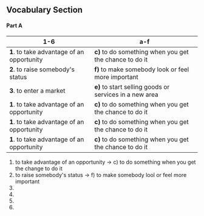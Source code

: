Vocabulary Section
------------------

#### Part A
|1-6|a-f|
|-|-|
|**1**. to take advantage of an opportunity|**c)** to do something when you get the chance to do it|
|**2**. to raise somebody's status|**f)** to make somebody look or feel more important|
|**3**. to enter a market|**e)** to start selling goods or services in a new area|
|**1**. to take advantage of an opportunity|**c)** to do something when you get the chance to do it|
|**1**. to take advantage of an opportunity|**c)** to do something when you get the chance to do it|
|**1**. to take advantage of an opportunity|**c)** to do something when you get the chance to do it|
1. to take advantage of an opportunity -> c) to do something when you get the change to do it
2. to raise somebody's status -> f) to make somebody lool or feel more important
3.
4.
5.
6.
